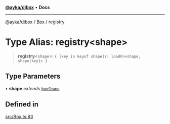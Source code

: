 [**@ayka/dibox**](../../../README.md) • **Docs**

***

[@ayka/dibox](../../../globals.md) / [Box](../README.md) / registry

# Type Alias: registry\<shape\>

> **registry**\<`shape`\>: `{ [key in keyof shape]?: loadFn<shape, shape[key]> }`

## Type Parameters

• **shape** *extends* [`boxShape`](boxShape.md)

## Defined in

[src/Box.ts:83](https://github.com/AndreyMork/dibox/blob/695789d45a4ef94d6e684c565b58e5a5027b964e/src/Box.ts#L83)
